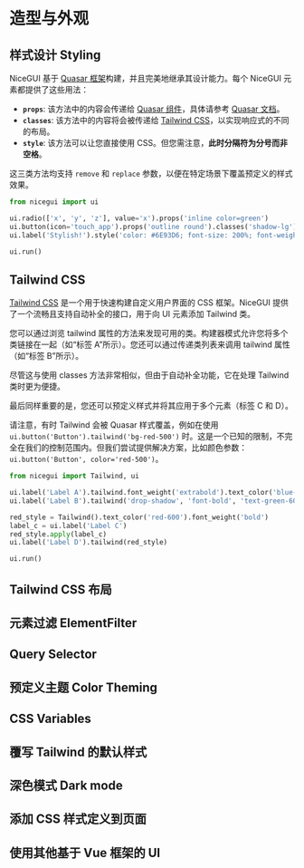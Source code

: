 # 造型与外观

## 样式设计 Styling

NiceGUI 基于 [Quasar 框架](https://quasar.dev/)构建，并且完美地继承其设计能力。每个 NiceGUI 元素都提供了这些用法：

- **`props`**: 该方法中的内容会传递给 [Quasar 组件](https://justpy.io/quasar_tutorial/introduction/#props-of-quasar-components)，具体请参考 [Quasar 文档](https://quasar.dev/vue-components/button#design)。
- **`classes`**: 该方法中的内容将会被传递给 [Tailwind CSS](https://v3.tailwindcss.com/)，以实现响应式的不同的布局。
- **`style`**: 该方法可以让您直接使用 CSS。但您需注意，**此时分隔符为分号而非空格**。

这三类方法均支持 `remove` 和 `replace` 参数，以便在特定场景下覆盖预定义的样式效果。

```python
from nicegui import ui

ui.radio(['x', 'y', 'z'], value='x').props('inline color=green')
ui.button(icon='touch_app').props('outline round').classes('shadow-lg')
ui.label('Stylish!').style('color: #6E93D6; font-size: 200%; font-weight: 300')

ui.run()
```

## Tailwind CSS

[Tailwind CSS](https://v3.tailwindcss.com/) 是一个用于快速构建自定义用户界面的 CSS 框架。NiceGUI 提供了一个流畅且支持自动补全的接口，用于向 UI 元素添加 Tailwind 类。

您可以通过浏览 tailwind 属性的方法来发现可用的类。构建器模式允许您将多个类链接在一起（如“标签 A”所示）。您还可以通过传递类列表来调用 tailwind 属性（如“标签 B”所示）。

尽管这与使用 classes 方法非常相似，但由于自动补全功能，它在处理 Tailwind 类时更为便捷。

最后同样重要的是，您还可以预定义样式并将其应用于多个元素（标签 C 和 D）。

请注意，有时 Tailwind 会被 Quasar 样式覆盖，例如在使用 `ui.button('Button').tailwind('bg-red-500')` 时。这是一个已知的限制，不完全在我们的控制范围内。但我们尝试提供解决方案，比如颜色参数：`ui.button('Button', color='red-500')`。

```python
from nicegui import Tailwind, ui

ui.label('Label A').tailwind.font_weight('extrabold').text_color('blue-600').background_color('orange-200')
ui.label('Label B').tailwind('drop-shadow', 'font-bold', 'text-green-600')

red_style = Tailwind().text_color('red-600').font_weight('bold')
label_c = ui.label('Label C')
red_style.apply(label_c)
ui.label('Label D').tailwind(red_style)

ui.run()
```

## Tailwind CSS 布局

## 元素过滤 ElementFilter

## Query Selector

## 预定义主题 Color Theming

## CSS Variables

## 覆写 Tailwind 的默认样式

## 深色模式 Dark mode

## 添加 CSS 样式定义到页面 <Badge type="tip" text="^2.0.0" />

## 使用其他基于 Vue 框架的 UI <Badge type="tip" text="^2.21.0" />